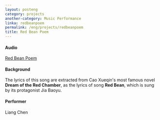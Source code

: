 ```yaml
---
layout: posteng
category: projects
another-category: Music Performance
linka: redbeanpoem
permalink: /eng/projects/redbeanpoem
title: Red Bean Poem
---
```

#### Audio
[Red Bean Poem](http://lollichock.tumblr.com/post/74815254608/audio_player_iframe/lollichock/tumblr_n03p74vgIn1snsvcq?audio_file=https%3A%2F%2Fwww.tumblr.com%2Faudio_file%2Flollichock%2F74815254608%2Ftumblr_n03p74vgIn1snsvcq&amp;color=black&amp;simple=1) 

#### Background
The lyrics of this song are extracted from Cao Xueqin's most famous novel **Dream of the Red Chamber**, as the lyrics of song **Red Bean**, which is sung by its protagonist Jia Baoyu.

#### Performer
Liang Chen